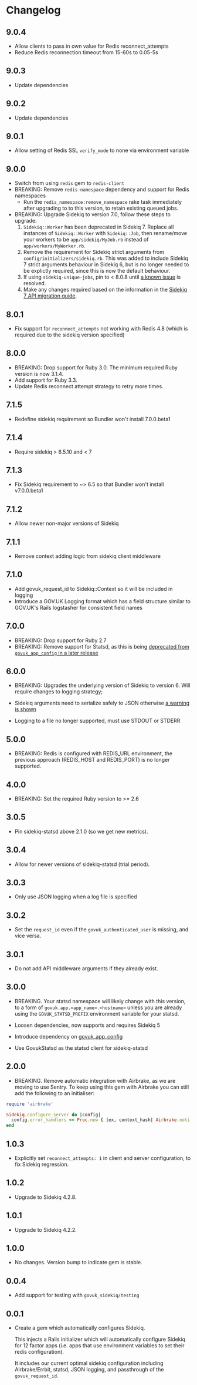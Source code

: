 # Changelog

## 9.0.4

* Allow clients to pass in own value for Redis reconnect_attempts
* Reduce Redis reconnection timeout from 15-60s to 0.05-5s

## 9.0.3

* Update dependencies

## 9.0.2

* Update dependencies

## 9.0.1

* Allow setting of Redis SSL `verify_mode` to none via environment variable

## 9.0.0

* Switch from using `redis` gem to `redis-client`
* BREAKING: Remove `redis-namespace` dependency and support for Redis namespaces
  * Run the `redis_namespace:remove_namespace` rake task immediately after upgrading to to this version, to retain existing queued jobs.
* BREAKING: Upgrade Sidekiq to version 7.0, follow these steps to upgrade:
  1. `Sidekiq::Worker` has been deprecated in Sidekiq 7. Replace all instances of `Sidekiq::Worker` with `Sidekiq::Job`, then rename/move your workers to be `app/sidekiq/MyJob.rb` instead of `app/workers/MyWorker.rb`.
  1. Remove the requirement for Sidekiq strict arguments from `config/initializers/sidekiq.rb`. This was added to include Sidekiq 7 strict arguments behaviour in Sidekiq 6, but is no longer needed to be explictly required, since this is now the default behaviour.
  1. If using `sidekiq-unique-jobs`, pin to < 8.0.8 until [a known issue](https://github.com/mhenrixon/sidekiq-unique-jobs/issues/846) is resolved.
  1. Make any changes required based on the information in the [Sidekiq 7 API migration guide](https://github.com/sidekiq/sidekiq/blob/main/docs/7.0-API-Migration.md).

## 8.0.1

* Fix support for `reconnect_attempts` not working with Redis 4.8 (which is required due to the sidekiq version specified)

## 8.0.0

* BREAKING: Drop support for Ruby 3.0. The minimum required Ruby version is now 3.1.4.
* Add support for Ruby 3.3.
* Update Redis reconnect attempt strategy to retry more times.

## 7.1.5

* Redefine sidekiq requirement so Bundler won't install 7.0.0.beta1

## 7.1.4

* Require sidekiq > 6.5.10 and < 7

## 7.1.3

* Fix Sidekiq requirement to ~> 6.5 so that Bundler won't install v7.0.0.beta1

## 7.1.2

* Allow newer non-major versions of Sidekiq

## 7.1.1

* Remove context adding logic from sidekiq client middleware

## 7.1.0

* Add govuk_request_id to Sidekiq::Context so it will be included in logging
* Introduce a GOV.UK Logging format which has a field structure similar to GOV.UK's Rails logstasher for consistent field names

## 7.0.0

* BREAKING: Drop support for Ruby 2.7
* BREAKING: Remove support for Statsd, as this is being [deprecated from `govuk_app_config` in a later release](https://github.com/alphagov/govuk_app_config/commit/71f4f2fa3871721e5c8140bcf73d683e09d8d7b2)

## 6.0.0
* BREAKING: Upgrades the underlying version of Sidekiq to version 6. Will require changes to logging strategy;

* Sidekiq arguments need to serialize safely to JSON otherwise [a warning is shown](https://github.com/mperham/sidekiq/blob/main/Changes.md#640)
* Logging to a file no longer supported, must use STDOUT or STDERR

## 5.0.0

* BREAKING: Redis is configured with REDIS_URL environment, the previous approach (REDIS_HOST and REDIS_PORT) is no longer supported.

## 4.0.0

* BREAKING: Set the required Ruby version to >= 2.6

## 3.0.5

* Pin sidekiq-statsd above 2.1.0 (so we get new metrics).

## 3.0.4

* Allow for newer versions of sidekiq-statsd (trial period).

## 3.0.3

* Only use JSON logging when a log file is specified

## 3.0.2

* Set the `request_id` even if the `govuk_authenticated_user` is missing, and vice versa.

## 3.0.1

* Do not add API middleware arguments if they already exist.

## 3.0.0

* BREAKING. Your statsd namespace will likely change with this version, to a
form of `govuk.app.<app_name>.<hostname>` unless you are already using
the `GOVUK_STATSD_PREFIX` environment variable for your statsd.

* Loosen dependencies, now supports and requires Sidekiq 5
* Introduce dependency on [govuk_app_config](https://github.com/alphagov/govuk_app_config)
* Use GovukStatsd as the statsd client for sidekiq-statsd

## 2.0.0

* BREAKING. Remove automatic integration with Airbrake, as we are moving to use Sentry. To keep using this gem with Airbrake you can still add the following to an initialiser:

```ruby
require 'airbrake'

Sidekiq.configure_server do |config|
  config.error_handlers << Proc.new { |ex, context_hash| Airbrake.notify(ex, context_hash) }
end
```

## 1.0.3

* Explicitly set `reconnect_attempts: 1` in client and server configuration,
  to fix Sidekiq regression.

## 1.0.2

* Upgrade to Sidekiq 4.2.8.

## 1.0.1

* Upgrade to Sidekiq 4.2.2.

## 1.0.0

* No changes. Version bump to indicate gem is stable.

## 0.0.4

* Add support for testing with `govuk_sidekiq/testing`

## 0.0.1

* Create a gem which automatically configures Sidekiq.

  This injects a Rails initializer which will
  automatically configure Sidekiq for 12 factor apps
  (i.e. apps that use environment variables to set
  their redis configuration).

  It includes our current optimal sidekiq configuration
  including Airbrake/Errbit, statsd, JSON logging,
  and passthrough of the `govuk_request_id`.
